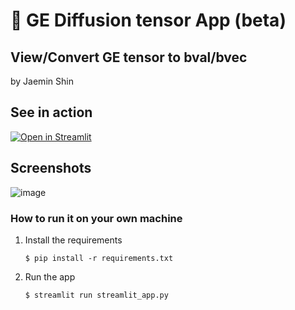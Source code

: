 # 🎈 GE Diffusion tensor App (beta)
## View/Convert GE tensor to bval/bvec
by Jaemin Shin

## See in action
[![Open in Streamlit](https://static.streamlit.io/badges/streamlit_badge_black_white.svg)](https://getensor.streamlit.app/)

## Screenshots

![image](https://github.com/user-attachments/assets/5ccc850a-29b1-4747-b2e1-46b7e45b61ba)




### How to run it on your own machine

1. Install the requirements

   ```
   $ pip install -r requirements.txt
   ```

2. Run the app

   ```
   $ streamlit run streamlit_app.py
   ```
